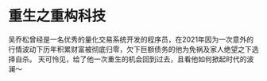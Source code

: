 # 重生之重构科技
吴乔松曾经是一名优秀的量化交易系统开发的程序员，在2021年因为一次意外的行情波动下历年积累财富被彻底归零，欠下巨额债务的他为免祸及家人绝望之下选择自杀。
天可怜见，给了他一次重生的机会回到过去，且看他如何掀起时代的波澜～
